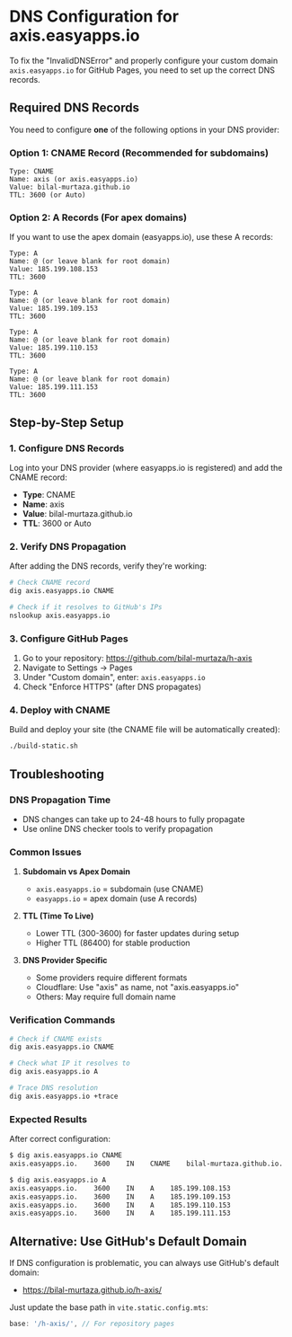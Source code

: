 # DNS Configuration for axis.easyapps.io

To fix the "InvalidDNSError" and properly configure your custom domain `axis.easyapps.io` for GitHub Pages, you need to set up the correct DNS records.

## Required DNS Records

You need to configure **one** of the following options in your DNS provider:

### Option 1: CNAME Record (Recommended for subdomains)

```
Type: CNAME
Name: axis (or axis.easyapps.io)
Value: bilal-murtaza.github.io
TTL: 3600 (or Auto)
```

### Option 2: A Records (For apex domains)

If you want to use the apex domain (easyapps.io), use these A records:

```
Type: A
Name: @ (or leave blank for root domain)
Value: 185.199.108.153
TTL: 3600

Type: A
Name: @ (or leave blank for root domain)
Value: 185.199.109.153
TTL: 3600

Type: A
Name: @ (or leave blank for root domain)
Value: 185.199.110.153
TTL: 3600

Type: A
Name: @ (or leave blank for root domain)
Value: 185.199.111.153
TTL: 3600
```

## Step-by-Step Setup

### 1. Configure DNS Records

Log into your DNS provider (where easyapps.io is registered) and add the CNAME record:

- **Type**: CNAME
- **Name**: axis
- **Value**: bilal-murtaza.github.io
- **TTL**: 3600 or Auto

### 2. Verify DNS Propagation

After adding the DNS records, verify they're working:

```bash
# Check CNAME record
dig axis.easyapps.io CNAME

# Check if it resolves to GitHub's IPs
nslookup axis.easyapps.io
```

### 3. Configure GitHub Pages

1. Go to your repository: https://github.com/bilal-murtaza/h-axis
2. Navigate to Settings → Pages
3. Under "Custom domain", enter: `axis.easyapps.io`
4. Check "Enforce HTTPS" (after DNS propagates)

### 4. Deploy with CNAME

Build and deploy your site (the CNAME file will be automatically created):

```bash
./build-static.sh
```

## Troubleshooting

### DNS Propagation Time

- DNS changes can take up to 24-48 hours to fully propagate
- Use online DNS checker tools to verify propagation

### Common Issues

1. **Subdomain vs Apex Domain**
    - `axis.easyapps.io` = subdomain (use CNAME)
    - `easyapps.io` = apex domain (use A records)

2. **TTL (Time To Live)**
    - Lower TTL (300-3600) for faster updates during setup
    - Higher TTL (86400) for stable production

3. **DNS Provider Specific**
    - Some providers require different formats
    - Cloudflare: Use "axis" as name, not "axis.easyapps.io"
    - Others: May require full domain name

### Verification Commands

```bash
# Check if CNAME exists
dig axis.easyapps.io CNAME

# Check what IP it resolves to
dig axis.easyapps.io A

# Trace DNS resolution
dig axis.easyapps.io +trace
```

### Expected Results

After correct configuration:

```bash
$ dig axis.easyapps.io CNAME
axis.easyapps.io.    3600    IN    CNAME    bilal-murtaza.github.io.

$ dig axis.easyapps.io A
axis.easyapps.io.    3600    IN    A    185.199.108.153
axis.easyapps.io.    3600    IN    A    185.199.109.153
axis.easyapps.io.    3600    IN    A    185.199.110.153
axis.easyapps.io.    3600    IN    A    185.199.111.153
```

## Alternative: Use GitHub's Default Domain

If DNS configuration is problematic, you can always use GitHub's default domain:

- https://bilal-murtaza.github.io/h-axis/

Just update the base path in `vite.static.config.mts`:

```js
base: '/h-axis/', // For repository pages
```
